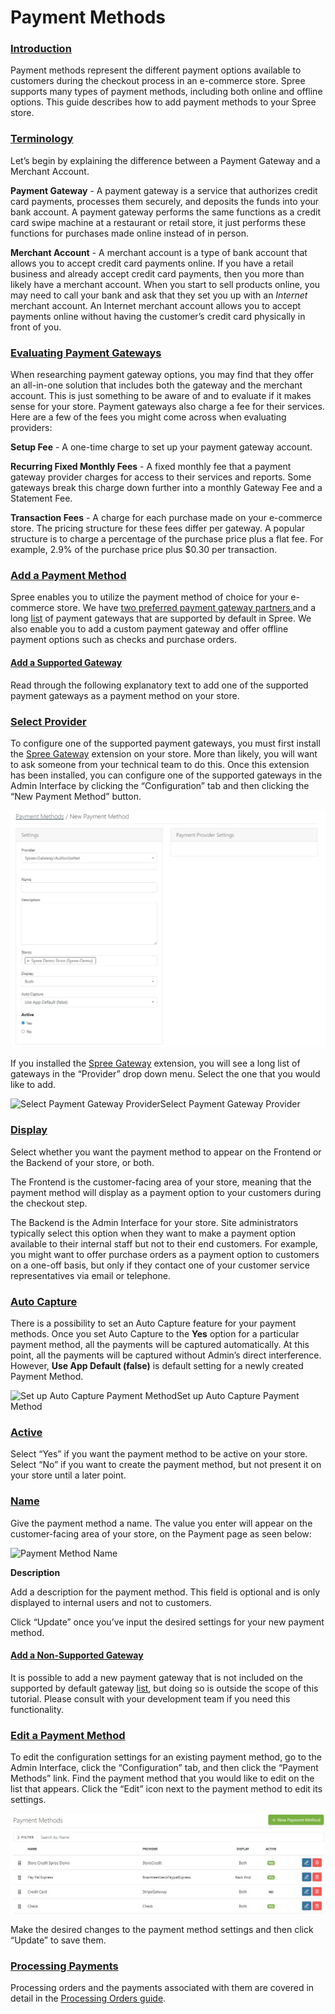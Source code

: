 # Payment Methods

### [Introduction](payment-methods.md#introduction) <a href="#introduction" id="introduction"></a>

Payment methods represent the different payment options available to customers during the checkout process in an e-commerce store. Spree supports many types of payment methods, including both online and offline options. This guide describes how to add payment methods to your Spree store.

### [Terminology](payment-methods.md#terminology) <a href="#terminology" id="terminology"></a>

Let’s begin by explaining the difference between a Payment Gateway and a Merchant Account.

**Payment Gateway** - A payment gateway is a service that authorizes credit card payments, processes them securely, and deposits the funds into your bank account. A payment gateway performs the same functions as a credit card swipe machine at a restaurant or retail store, it just performs these functions for purchases made online instead of in person.

**Merchant Account** - A merchant account is a type of bank account that allows you to accept credit card payments online. If you have a retail business and already accept credit card payments, then you more than likely have a merchant account. When you start to sell products online, you may need to call your bank and ask that they set you up with an _Internet_ merchant account. An Internet merchant account allows you to accept payments online without having the customer’s credit card physically in front of you.

### [Evaluating Payment Gateways](payment-methods.md#evaluating-payment-gateways) <a href="#evaluating-payment-gateways" id="evaluating-payment-gateways"></a>

When researching payment gateway options, you may find that they offer an all-in-one solution that includes both the gateway and the merchant account. This is just something to be aware of and to evaluate if it makes sense for your store. Payment gateways also charge a fee for their services. Here are a few of the fees you might come across when evaluating providers:

**Setup Fee** - A one-time charge to set up your payment gateway account.

**Recurring Fixed Monthly Fees** - A fixed monthly fee that a payment gateway provider charges for access to their services and reports. Some gateways break this charge down further into a monthly Gateway Fee and a Statement Fee.

**Transaction Fees** - A charge for each purchase made on your e-commerce store. The pricing structure for these fees differ per gateway. A popular structure is to charge a percentage of the purchase price plus a flat fee. For example, 2.9% of the purchase price plus $0.30 per transaction.

### [Add a Payment Method](payment-methods.md#add-a-payment-method) <a href="#add-a-payment-method" id="add-a-payment-method"></a>

Spree enables you to utilize the payment method of choice for your e-commerce store. We have [two preferred payment gateway partners ](https://dev-docs.spreecommerce.org/internals/payments#supported-gateways)and a long [list](https://github.com/Shopify/active\_merchant#supported-direct-payment-gateways) of payment gateways that are supported by default in Spree. We also enable you to add a custom payment gateway and offer offline payment options such as checks and purchase orders.

#### [Add a Supported Gateway](payment-methods.md#add-a-supported-gateway) <a href="#add-a-supported-gateway" id="add-a-supported-gateway"></a>

Read through the following explanatory text to add one of the supported payment gateways as a payment method on your store.

### [Select Provider](payment-methods.md#select-provider)

To configure one of the supported payment gateways, you must first install the [Spree Gateway](https://github.com/spree/spree\_gateway) extension on your store. More than likely, you will want to ask someone from your technical team to do this. Once this extension has been installed, you can configure one of the supported gateways in the Admin Interface by clicking the “Configuration” tab and then clicking the “New Payment Method” button.



![](../.gitbook/assets/zrzut-ekranu-2021-08-19-161951.jpg)

If you installed the [Spree Gateway](https://github.com/spree/spree\_gateway) extension, you will see a long list of gateways in the “Provider” drop down menu. Select the one that you would like to add.

![Select Payment Gateway Provider](https://guides.spreecommerce.org/static/045c4baf8159b90b914f4691ebd6635b/7bb69/add\_payment\_provider.jpg)Select Payment Gateway Provider

### ****[**Display**](payment-methods.md#display)****

Select whether you want the payment method to appear on the Frontend or the Backend of your store, or both.

The Frontend is the customer-facing area of your store, meaning that the payment method will display as a payment option to your customers during the checkout step.

The Backend is the Admin Interface for your store. Site administrators typically select this option when they want to make a payment option available to their internal staff but not to their end customers. For example, you might want to offer purchase orders as a payment option to customers on a one-off basis, but only if they contact one of your customer service representatives via email or telephone.

### ****[**Auto Capture**](payment-methods.md#auto-capture)****

There is a possibility to set an Auto Capture feature for your payment methods. Once you set Auto Capture to the **Yes** option for a particular payment method, all the payments will be captured automatically. At this point, all the payments will be captured without Admin’s direct interference. However, **Use App Default (false)** is default setting for a newly created Payment Method.

![Set up Auto Capture Payment Method](https://guides.spreecommerce.org/static/235e059f7070d5298ee9fc5102971aa7/481d1/auto\_capture\_payment\_method.jpg)Set up Auto Capture Payment Method

### ****[**Active**](payment-methods.md#active)****

Select “Yes” if you want the payment method to be active on your store. Select “No” if you want to create the payment method, but not present it on your store until a later point.

### ****[**Name**](payment-methods.md#name)****

Give the payment method a name. The value you enter will appear on the customer-facing area of your store, on the Payment page as seen below:

![Payment Method Name](https://guides.spreecommerce.org/static/931cf67b74f7ebe34ed803e912c59e32/03ffe/payment\_method\_name.jpg)

**Description**

Add a description for the payment method. This field is optional and is only displayed to internal users and not to customers.

Click “Update” once you’ve input the desired settings for your new payment method.

#### [Add a Non-Supported Gateway](payment-methods.md#add-a-non-supported-gateway) <a href="#add-a-non-supported-gateway" id="add-a-non-supported-gateway"></a>

It is possible to add a new payment gateway that is not included on the supported by default gateway [list](https://github.com/Shopify/active\_merchant#supported-direct-payment-gateways), but doing so is outside the scope of this tutorial. Please consult with your development team if you need this functionality.

### [Edit a Payment Method](payment-methods.md#edit-a-payment-method) <a href="#edit-a-payment-method" id="edit-a-payment-method"></a>

To edit the configuration settings for an existing payment method, go to the Admin Interface, click the “Configuration” tab, and then click the “Payment Methods” link. Find the payment method that you would like to edit on the list that appears. Click the “Edit” icon next to the payment method to edit its settings.

![](../.gitbook/assets/zrzut-ekranu-2021-08-19-162218.jpg)

Make the desired changes to the payment method settings and then click “Update” to save them.

### [Processing Payments](payment-methods.md#processing-payments) <a href="#processing-payments" id="processing-payments"></a>

Processing orders and the payments associated with them are covered in detail in the [Processing Orders guide](../orders/processing-orders.md).
